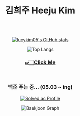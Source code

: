 <div align = "center">

# 김희주    Heeju Kim

<br>
<br>

[![lucykim05's GitHub stats](https://github-readme-stats.vercel.app/api?username=lucykim05&show_icons=true&theme=nord-light)](https://github.com/lucykim05/github-readme-stats)


![Top Langs](https://github-readme-stats.vercel.app/api/top-langs/?username=lucykim05&layout=compact&theme=nord-light)

### [👉🏻Click Me](https://about-me-ten-eosin.vercel.app/)


<br>


### 백준 푸는 중... (05.03 ~ ing)

[![Solved.ac Profile](http://mazassumnida.wtf/api/v2/generate_badge?boj=effelt22)](https://solved.ac/effelt22)

![Baekjoon Graph](https://mazandi.herokuapp.com/api?handle=effelt22&theme=warm)




</div>
